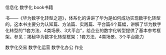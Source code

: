 信息化 数字化 book书籍


书——《华为数字化转型之道》，体系化的讲讲了华为是如何成功实现数字化转型的。这本书主要分为认知篇、方法篇、实践篇、平台篇4个篇幅，讲解了华为数字化转型的“1套方法、4类场景、3大平台”，给企业的数字化转型提供了基本参考框架。参见：揭秘华为数字化转型框架：1套方法、4类场景、3个平台能力

数字化交易
数字化运营
数字化办公 作业